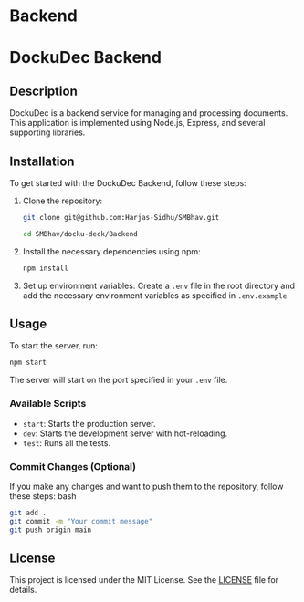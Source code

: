 # Backend

# DockuDec Backend

## Description
DockuDec is a backend service for managing and processing documents. This application is implemented using Node.js, Express, and several supporting libraries.

## Installation
To get started with the DockuDec Backend, follow these steps:

1. Clone the repository:
   ```bash
   git clone git@github.com:Harjas-Sidhu/SMBhav.git

   cd SMBhav/docku-deck/Backend
   ```

2. Install the necessary dependencies using npm:
   ```bash
   npm install
   ```

3. Set up environment variables:
   Create a `.env` file in the root directory and add the necessary environment variables as specified in `.env.example`.

## Usage
To start the server, run:
```bash
npm start
```
The server will start on the port specified in your `.env` file.

### Available Scripts
- `start`: Starts the production server.
- `dev`: Starts the development server with hot-reloading.
- `test`: Runs all the tests.



### Commit Changes (Optional)
If you make any changes and want to push them to the repository, follow these steps:
bash
```bash 
git add .
git commit -m "Your commit message"
git push origin main
```

## License
This project is licensed under the MIT License. See the [LICENSE](LICENSE) file for details.

   